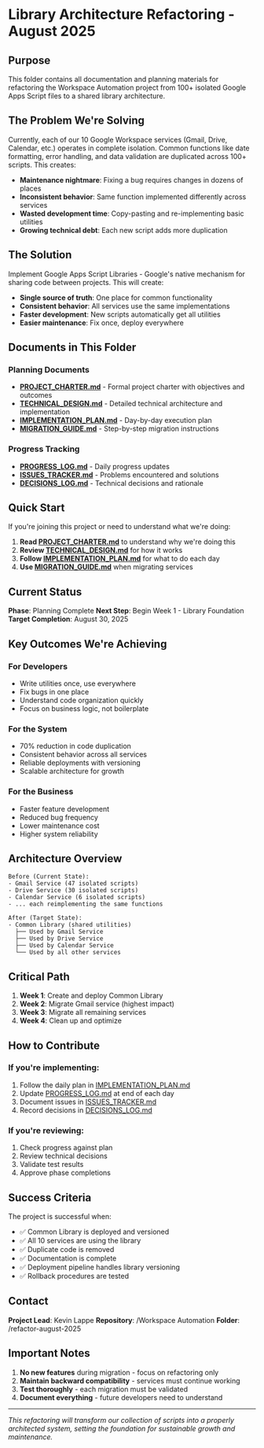 # Library Architecture Refactoring - August 2025

## Purpose

This folder contains all documentation and planning materials for refactoring the Workspace Automation project from 100+ isolated Google Apps Script files to a shared library architecture.

## The Problem We're Solving

Currently, each of our 10 Google Workspace services (Gmail, Drive, Calendar, etc.) operates in complete isolation. Common functions like date formatting, error handling, and data validation are duplicated across 100+ scripts. This creates:

- **Maintenance nightmare**: Fixing a bug requires changes in dozens of places
- **Inconsistent behavior**: Same function implemented differently across services  
- **Wasted development time**: Copy-pasting and re-implementing basic utilities
- **Growing technical debt**: Each new script adds more duplication

## The Solution

Implement Google Apps Script Libraries - Google's native mechanism for sharing code between projects. This will create:

- **Single source of truth**: One place for common functionality
- **Consistent behavior**: All services use the same implementations
- **Faster development**: New scripts automatically get all utilities
- **Easier maintenance**: Fix once, deploy everywhere

## Documents in This Folder

### Planning Documents
- **[PROJECT_CHARTER.md](PROJECT_CHARTER.md)** - Formal project charter with objectives and outcomes
- **[TECHNICAL_DESIGN.md](TECHNICAL_DESIGN.md)** - Detailed technical architecture and implementation
- **[IMPLEMENTATION_PLAN.md](IMPLEMENTATION_PLAN.md)** - Day-by-day execution plan
- **[MIGRATION_GUIDE.md](MIGRATION_GUIDE.md)** - Step-by-step migration instructions

### Progress Tracking
- **[PROGRESS_LOG.md](PROGRESS_LOG.md)** - Daily progress updates
- **[ISSUES_TRACKER.md](ISSUES_TRACKER.md)** - Problems encountered and solutions
- **[DECISIONS_LOG.md](DECISIONS_LOG.md)** - Technical decisions and rationale

## Quick Start

If you're joining this project or need to understand what we're doing:

1. **Read [PROJECT_CHARTER.md](PROJECT_CHARTER.md)** to understand why we're doing this
2. **Review [TECHNICAL_DESIGN.md](TECHNICAL_DESIGN.md)** for how it works
3. **Follow [IMPLEMENTATION_PLAN.md](IMPLEMENTATION_PLAN.md)** for what to do each day
4. **Use [MIGRATION_GUIDE.md](MIGRATION_GUIDE.md)** when migrating services

## Current Status

**Phase**: Planning Complete
**Next Step**: Begin Week 1 - Library Foundation
**Target Completion**: August 30, 2025

## Key Outcomes We're Achieving

### For Developers
- Write utilities once, use everywhere
- Fix bugs in one place
- Understand code organization quickly
- Focus on business logic, not boilerplate

### For the System
- 70% reduction in code duplication
- Consistent behavior across all services
- Reliable deployments with versioning
- Scalable architecture for growth

### For the Business
- Faster feature development
- Reduced bug frequency
- Lower maintenance cost
- Higher system reliability

## Architecture Overview

```
Before (Current State):
- Gmail Service (47 isolated scripts)
- Drive Service (30 isolated scripts)  
- Calendar Service (6 isolated scripts)
- ... each reimplementing the same functions

After (Target State):
- Common Library (shared utilities)
  ├── Used by Gmail Service
  ├── Used by Drive Service
  ├── Used by Calendar Service
  └── Used by all other services
```

## Critical Path

1. **Week 1**: Create and deploy Common Library
2. **Week 2**: Migrate Gmail service (highest impact)
3. **Week 3**: Migrate all remaining services
4. **Week 4**: Clean up and optimize

## How to Contribute

### If you're implementing:
1. Follow the daily plan in [IMPLEMENTATION_PLAN.md](IMPLEMENTATION_PLAN.md)
2. Update [PROGRESS_LOG.md](PROGRESS_LOG.md) at end of each day
3. Document issues in [ISSUES_TRACKER.md](ISSUES_TRACKER.md)
4. Record decisions in [DECISIONS_LOG.md](DECISIONS_LOG.md)

### If you're reviewing:
1. Check progress against plan
2. Review technical decisions
3. Validate test results
4. Approve phase completions

## Success Criteria

The project is successful when:
- ✅ Common Library is deployed and versioned
- ✅ All 10 services are using the library
- ✅ Duplicate code is removed
- ✅ Documentation is complete
- ✅ Deployment pipeline handles library versioning
- ✅ Rollback procedures are tested

## Contact

**Project Lead**: Kevin Lappe
**Repository**: /Workspace Automation
**Folder**: /refactor-august-2025

## Important Notes

1. **No new features** during migration - focus on refactoring only
2. **Maintain backward compatibility** - services must continue working
3. **Test thoroughly** - each migration must be validated
4. **Document everything** - future developers need to understand

---

*This refactoring will transform our collection of scripts into a properly architected system, setting the foundation for sustainable growth and maintenance.*